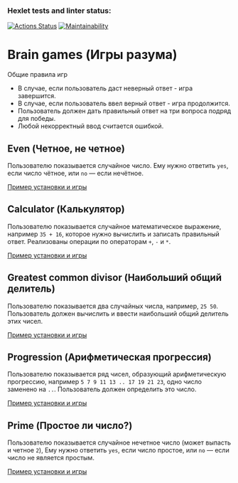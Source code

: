 ### Hexlet tests and linter status:
[![Actions Status](https://github.com/roman-markin/frontend-project-44/actions/workflows/hexlet-check.yml/badge.svg)](https://github.com/roman-markin/frontend-project-44/actions)
[![Maintainability](https://api.codeclimate.com/v1/badges/37ddd543833f7709e876/maintainability)](https://codeclimate.com/github/roman-markin/frontend-project-44/maintainability)

# Brain games (Игры разума)
Общие правила игр
* В случае, если пользователь даст неверный ответ - игра завершится.
* В случае, если пользователь ввел верный ответ - игра продолжится.
* Пользователь должен дать правильный ответ на три вопроса подряд для победы.
* Любой некорректный ввод считается ошибкой.


## Even (Четное, не четное)
Пользователю показывается случайное число. Ему нужно ответить `yes`, если число чётное, или `no` — если нечётное.

[Пример установки и игры](https://asciinema.org/a/EcatoUrltF0ZkPDONBBK1xR5y)

## Calculator (Калькулятор)
Пользователю показывается случайное математическое выражение, например `35 + 16`, которое нужно вычислить и записать правильный ответ. Реализованы операции по операторам `+`, `-` и `*`.

[Пример установки и игры](https://asciinema.org/a/Q4fph43mQwcroFLR0QW3rMDfJ)

## Greatest common divisor (Наибольший общий делитель)
Пользователю показывается два случайных числа, например, `25 50`. Пользователь должен вычислить и ввести наибольший общий делитель этих чисел.

[Пример установки и игры](https://asciinema.org/a/ESHLgZx1MYiMXqDo3y6Yyac2V)

## Progression (Арифметическая прогрессия)
Пользователю показывается ряд чисел, образующий арифметическую прогрессию, например `5 7 9 11 13 .. 17 19 21 23`, одно число заменено на `..`. Пользователь должен определить это число.

[Пример установки и игры](https://asciinema.org/a/CdmbdGfpFylAkiZzOJDs8poYU)

## Prime (Простое ли число?)
Пользователю показывается случайное нечетное число (может выпасть и четное `2`), Ему нужно ответить `yes`, если число простое, или `no` — если число не является простым.

[Пример установки и игры](https://asciinema.org/a/lOz3tCucDEEFX0cCv2ZZsoxK5)